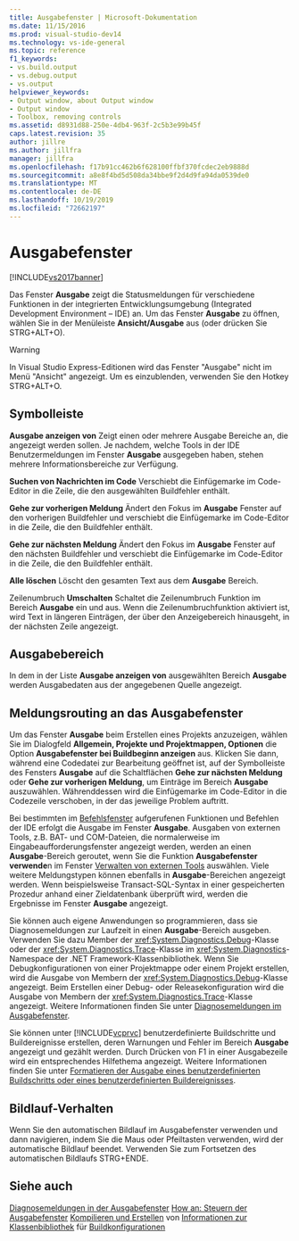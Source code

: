 ```yaml
---
title: Ausgabefenster | Microsoft-Dokumentation
ms.date: 11/15/2016
ms.prod: visual-studio-dev14
ms.technology: vs-ide-general
ms.topic: reference
f1_keywords:
- vs.build.output
- vs.debug.output
- vs.output
helpviewer_keywords:
- Output window, about Output window
- Output window
- Toolbox, removing controls
ms.assetid: d8931d88-250e-4db4-963f-2c5b3e99b45f
caps.latest.revision: 35
author: jillre
ms.author: jillfra
manager: jillfra
ms.openlocfilehash: f17b91cc462b6f628100ffbf370fcdec2eb9888d
ms.sourcegitcommit: a8e8f4bd5d508da34bbe9f2d4d9fa94da0539de0
ms.translationtype: MT
ms.contentlocale: de-DE
ms.lasthandoff: 10/19/2019
ms.locfileid: "72662197"
---
```

# <a name="output-window"></a>Ausgabefenster
[!INCLUDE[vs2017banner](../../includes/vs2017banner.md)]

Das Fenster **Ausgabe** zeigt die Statusmeldungen für verschiedene Funktionen in der integrierten Entwicklungsumgebung (Integrated Development Environment – IDE) an. Um das Fenster **Ausgabe** zu öffnen, wählen Sie in der Menüleiste **Ansicht/Ausgabe** aus (oder drücken Sie STRG+ALT+O).

> [!WARNING]
> In Visual Studio Express-Editionen wird das Fenster "Ausgabe" nicht im Menü "Ansicht" angezeigt. Um es einzublenden, verwenden Sie den Hotkey STRG+ALT+O.

## <a name="toolbar"></a>Symbolleiste
 **Ausgabe anzeigen von** Zeigt einen oder mehrere Ausgabe Bereiche an, die angezeigt werden sollen. Je nachdem, welche Tools in der IDE Benutzermeldungen im Fenster **Ausgabe** ausgegeben haben, stehen mehrere Informationsbereiche zur Verfügung.

 **Suchen von Nachrichten im Code** Verschiebt die Einfügemarke im Code-Editor in die Zeile, die den ausgewählten Buildfehler enthält.

 **Gehe zur vorherigen Meldung** Ändert den Fokus im **Ausgabe** Fenster auf den vorherigen Buildfehler und verschiebt die Einfügemarke im Code-Editor in die Zeile, die den Buildfehler enthält.

 **Gehe zur nächsten Meldung** Ändert den Fokus im **Ausgabe** Fenster auf den nächsten Buildfehler und verschiebt die Einfügemarke im Code-Editor in die Zeile, die den Buildfehler enthält.

 **Alle löschen** Löscht den gesamten Text aus dem **Ausgabe** Bereich.

 Zeilenumbruch **Umschalten** Schaltet die Zeilenumbruch Funktion im Bereich **Ausgabe** ein und aus. Wenn die Zeilenumbruchfunktion aktiviert ist, wird Text in längeren Einträgen, der über den Anzeigebereich hinausgeht, in der nächsten Zeile angezeigt.

## <a name="output-pane"></a>Ausgabebereich
 In dem in der Liste **Ausgabe anzeigen von** ausgewählten Bereich **Ausgabe** werden Ausgabedaten aus der angegebenen Quelle angezeigt.

## <a name="routing-messages-to-the-output-window"></a>Meldungsrouting an das Ausgabefenster
 Um das Fenster **Ausgabe** beim Erstellen eines Projekts anzuzeigen, wählen Sie im Dialogfeld **Allgemein, Projekte und Projektmappen, Optionen** die Option **Ausgabefenster bei Buildbeginn anzeigen** aus. Klicken Sie dann, während eine Codedatei zur Bearbeitung geöffnet ist, auf der Symbolleiste des Fensters **Ausgabe** auf die Schaltflächen **Gehe zur nächsten Meldung** oder **Gehe zur vorherigen Meldung**, um Einträge im Bereich **Ausgabe** auszuwählen. Währenddessen wird die Einfügemarke im Code-Editor in die Codezeile verschoben, in der das jeweilige Problem auftritt.

 Bei bestimmten im [Befehlsfenster](../../ide/reference/command-window.md) aufgerufenen Funktionen und Befehlen der IDE erfolgt die Ausgabe im Fenster **Ausgabe**. Ausgaben von externen Tools, z.B. BAT- und COM-Dateien, die normalerweise im Eingabeaufforderungsfenster angezeigt werden, werden an einen **Ausgabe**-Bereich geroutet, wenn Sie die Funktion **Ausgabefenster verwende**n im Fenster [Verwalten von externen Tools](../../ide/managing-external-tools.md) auswählen. Viele weitere Meldungstypen können ebenfalls in **Ausgabe**-Bereichen angezeigt werden. Wenn beispielsweise Transact-SQL-Syntax in einer gespeicherten Prozedur anhand einer Zieldatenbank überprüft wird, werden die Ergebnisse im Fenster **Ausgabe** angezeigt.

 Sie können auch eigene Anwendungen so programmieren, dass sie Diagnosemeldungen zur Laufzeit in einen **Ausgabe**-Bereich ausgeben. Verwenden Sie dazu Member der <xref:System.Diagnostics.Debug>-Klasse oder der <xref:System.Diagnostics.Trace>-Klasse im <xref:System.Diagnostics>-Namespace der .NET Framework-Klassenbibliothek. Wenn Sie Debugkonfigurationen von einer Projektmappe oder einem Projekt erstellen, wird die Ausgabe von Membern der <xref:System.Diagnostics.Debug>-Klasse angezeigt. Beim Erstellen einer Debug- oder Releasekonfiguration wird die Ausgabe von Membern der <xref:System.Diagnostics.Trace>-Klasse angezeigt. Weitere Informationen finden Sie unter [Diagnosemeldungen im Ausgabefenster](../../debugger/diagnostic-messages-in-the-output-window.md).

 Sie können unter [!INCLUDE[vcprvc](../../includes/vcprvc-md.md)] benutzerdefinierte Buildschritte und Buildereignisse erstellen, deren Warnungen und Fehler im Bereich **Ausgabe** angezeigt und gezählt werden. Durch Drücken von F1 in einer Ausgabezeile wird ein entsprechendes Hilfethema angezeigt. Weitere Informationen finden Sie unter [Formatieren der Ausgabe eines benutzerdefinierten Buildschritts oder eines benutzerdefinierten Buildereignisses](https://msdn.microsoft.com/library/92ad3e38-24d7-4b89-90e6-5a16f5f998da).

## <a name="scrolling-behavior"></a>Bildlauf-Verhalten
 Wenn Sie den automatischen Bildlauf im Ausgabefenster verwenden und dann navigieren, indem Sie die Maus oder Pfeiltasten verwenden, wird der automatische Bildlauf beendet. Verwenden Sie zum Fortsetzen des automatischen Bildlaufs STRG+ENDE.

## <a name="see-also"></a>Siehe auch
 [Diagnosemeldungen in der Ausgabefenster](../../debugger/diagnostic-messages-in-the-output-window.md) [How an: Steuern der Ausgabefenster](https://msdn.microsoft.com/library/91aebd15-8854-4a7a-9f7d-57376fb4e858) [Kompilieren und Erstellen](../../ide/compiling-and-building-in-visual-studio.md) von [Informationen zur Klassenbibliothek](https://msdn.microsoft.com/library/7e4c5921-955d-4b06-8709-101873acf157) für [Buildkonfigurationen](../../ide/understanding-build-configurations.md)
